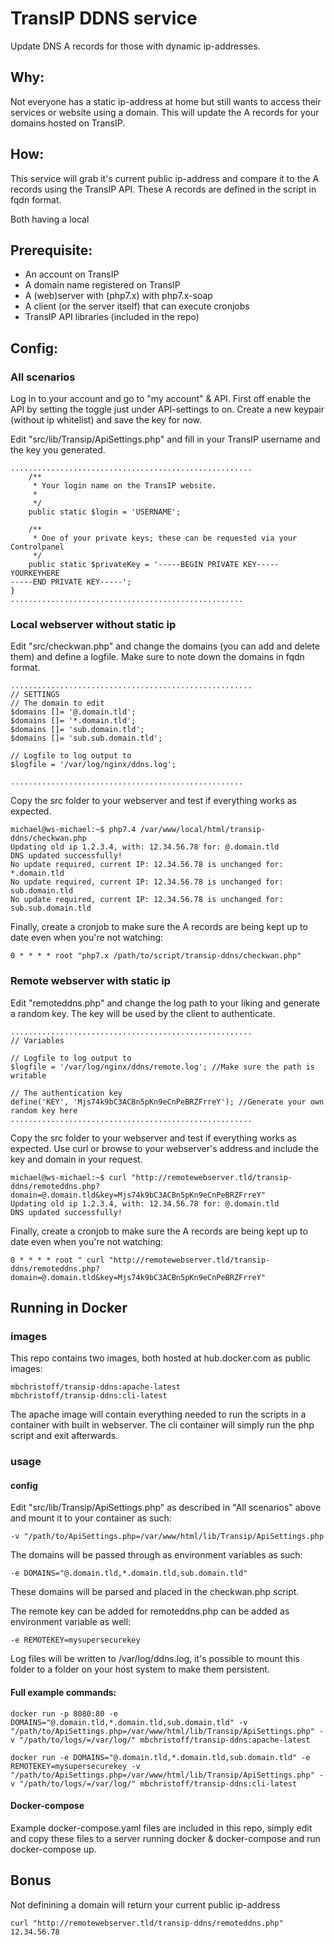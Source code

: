 # TransIP DDNS service
Update DNS A records for those with dynamic ip-addresses.

## Why:
Not everyone has a static ip-address at home but still wants to access their services or website using a domain.
This will update the A records for your domains hosted on TransIP.

## How:
This service will grab it's current public ip-address and compare it to the A records using the TransIP API.
These A records are defined in the script in fqdn format.

Both having a local 

## Prerequisite:
- An account on TransIP
- A domain name registered on TransIP
- A (web)server with (php7.x) with php7.x-soap
- A client (or the server itself) that can execute cronjobs
- TransIP API libraries (included in the repo)

## Config:

### All scenarios
Log in to your account and go to "my account" & API.
First off enable the API by setting the toggle just under API-settings to on.
Create a new keypair (without ip whitelist) and save the key for now.

Edit "src/lib/Transip/ApiSettings.php" and fill in your TransIP username and the key you generated.
```
......................................................
    /**
     * Your login name on the TransIP website.
     *
     */
    public static $login = 'USERNAME';

    /**
     * One of your private keys; these can be requested via your Controlpanel
     */
    public static $privateKey = '-----BEGIN PRIVATE KEY-----
YOURKEYHERE
-----END PRIVATE KEY-----';
}
....................................................
```

### Local webserver without static ip

Edit "src/checkwan.php" and change the domains (you can add and delete them) and define a logfile.
Make sure to note down the domains in fqdn format.
```
......................................................
// SETTINGS
// The domain to edit
$domains []= '@.domain.tld';
$domains []= '*.domain.tld';
$domains []= 'sub.domain.tld';
$domains []= 'sub.sub.domain.tld';

// Logfile to log output to
$logfile = '/var/log/nginx/ddns.log';

....................................................
```

Copy the src folder to your webserver and test if everything works as expected.
```
michael@ws-michael:~$ php7.4 /var/www/local/html/transip-ddns/checkwan.php 
Updating old ip 1.2.3.4, with: 12.34.56.78 for: @.domain.tld
DNS updated successfully!
No update required, current IP: 12.34.56.78 is unchanged for: *.domain.tld
No update required, current IP: 12.34.56.78 is unchanged for: sub.domain.tld
No update required, current IP: 12.34.56.78 is unchanged for: sub.sub.domain.tld
```

Finally, create a cronjob to make sure the A records are being kept up to date even when you're not watching:
```
0 * * * * root "php7.x /path/to/script/transip-ddns/checkwan.php"
```

### Remote webserver with static ip


Edit "remoteddns.php" and change the log path to your liking and generate a random key.
The key will be used by the client to authenticate.
```
......................................................
// Variables

// Logfile to log output to
$logfile = '/var/log/nginx/ddns/remote.log'; //Make sure the path is writable

// The authentication key
define('KEY', 'Mjs74k9bC3ACBn5pKn9eCnPeBRZFrreY'); //Generate your own random key here
......................................................
```

Copy the src folder to your webserver and test if everything works as expected.
Use curl or browse to your webserver's address and include the key and domain in your request.
```
michael@ws-michael:~$ curl "http://remotewebserver.tld/transip-ddns/remoteddns.php?domain=@.domain.tld&key=Mjs74k9bC3ACBn5pKn9eCnPeBRZFrreY"
Updating old ip 1.2.3.4, with: 12.34.56.78 for: @.domain.tld
DNS updated successfully!
```

Finally, create a cronjob to make sure the A records are being kept up to date even when you're not watching:
```
0 * * * * root " curl "http://remotewebserver.tld/transip-ddns/remoteddns.php?domain=@.domain.tld&key=Mjs74k9bC3ACBn5pKn9eCnPeBRZFrreY"
```

## Running in Docker

### images
This repo contains two images, both hosted at hub.docker.com as public images:
```
mbchristoff/transip-ddns:apache-latest
mbchristoff/transip-ddns:cli-latest
```
The apache image will contain everything needed to run the scripts in a container with built in webserver.
The cli container will simply run the php script and exit afterwards.

### usage

#### config
Edit "src/lib/Transip/ApiSettings.php" as described in "All scenarios" above and mount it to your container as such:
```
-v "/path/to/ApiSettings.php=/var/www/html/lib/Transip/ApiSettings.php
```

The domains will be passed through as environment variables as such:
```
-e DOMAINS="@.domain.tld,*.domain.tld,sub.domain.tld"
```
These domains will be parsed and placed in the checkwan.php script.

The remote key can be added for remoteddns.php can be added as environment variable as well:
```
-e REMOTEKEY=mysupersecurekey
```

Log files will be written to /var/log/ddns.log, it's possible to mount this folder to a folder on your host system to make them persistent.

#### Full example commands:
```
docker run -p 8080:80 -e DOMAINS="@.domain.tld,*.domain.tld,sub.domain.tld" -v "/path/to/ApiSettings.php=/var/www/html/lib/Transip/ApiSettings.php" -v "/path/to/logs/=/var/log/" mbchristoff/transip-ddns:apache-latest

docker run -e DOMAINS="@.domain.tld,*.domain.tld,sub.domain.tld" -e REMOTEKEY=mysupersecurekey -v "/path/to/ApiSettings.php=/var/www/html/lib/Transip/ApiSettings.php" -v "/path/to/logs/=/var/log/" mbchristoff/transip-ddns:cli-latest
```

#### Docker-compose
Example docker-compose.yaml files are included in this repo, simply edit and copy these files to a server running docker & docker-compose and run docker-compose up.


## Bonus

Not definining a domain will return your current public ip-address
```
curl "http://remotewebserver.tld/transip-ddns/remoteddns.php"
12.34.56.78
```
